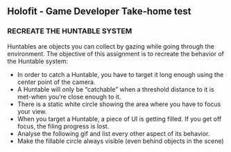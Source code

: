 ## Holofit - Game Developer Take-home test


### RECREATE THE HUNTABLE SYSTEM

Huntables are objects you can collect by gazing while going through the environment. The objective of this assignment is to recreate the behavior of the Huntable system:

- In order to catch a Huntable, you have to target it long enough using the center point of the camera.
- A Huntable will only be “catchable” when a threshold distance to it is met-when you’re close enough to it. 
- There is a static white circle showing the area where you have to focus your view. 
- When you target a Huntable, a piece of UI is getting filled. If you get off focus, the filing progress is lost.
- Analyse the following gif and list every other aspect of its behavior.
- Make the fillable circle always visible (even behind objects in the scene)



